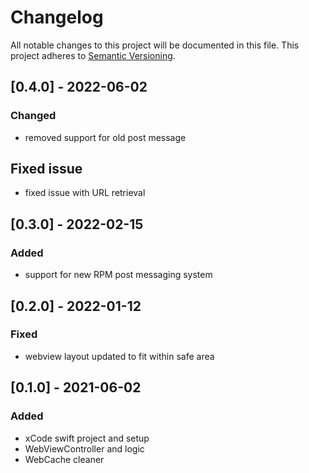 # Changelog

All notable changes to this project will be documented in this file.
This project adheres to [Semantic Versioning](http://semver.org/).

## [0.4.0] - 2022-06-02

### Changed

- removed support for old post message

## Fixed issue

- fixed issue with URL retrieval

## [0.3.0] - 2022-02-15

### Added

- support for new RPM post messaging system

## [0.2.0] - 2022-01-12

### Fixed

- webview layout updated to fit within safe area

## [0.1.0] - 2021-06-02

### Added

- xCode swift project and setup
- WebViewController and logic
- WebCache cleaner
